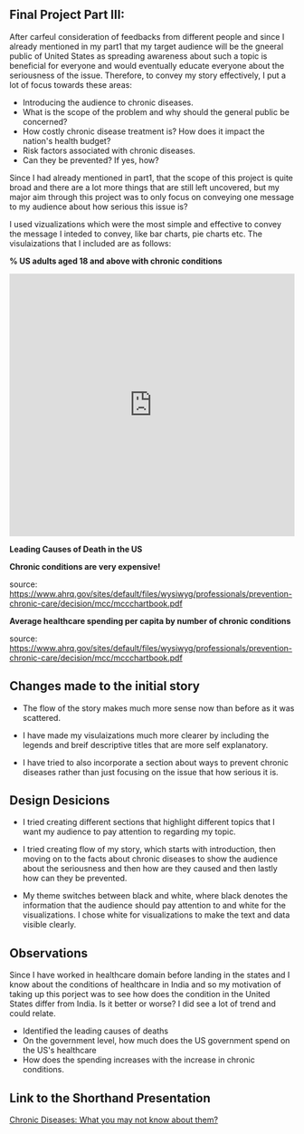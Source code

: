 ## Final Project Part III:

After carfeul consideration of feedbacks from different people and since I already mentioned in my part1 that my target audience will be the gneeral public of United States as spreading awareness about such a topic is beneficial for everyone and would eventually educate everyone about the seriousness of the issue. Therefore, to convey my story effectively, I put a lot of focus towards these areas:

* Introducing the audience to chronic diseases.
* What is the scope of the problem and why should the general public be concerned?
* How costly chronic disease treatment is? How does it impact the nation's health budget?
* Risk factors associated with chronic diseases.
* Can they be prevented? If yes, how?

Since I had already mentioned in part1, that the scope of this project is quite broad and there are a lot more things that are still left uncovered, but my major aim through this project was to only focus on conveying one message to my audience about how serious this issue is?

I used vizualizations which were the most simple and effective to convey the message I inteded to convey, like bar charts, pie charts etc. The visulaizations that I included are as follows:

**% US adults aged 18 and above with chronic conditions**

<iframe title="% US adults aged 18 and above with chronic conditions" aria-label="chart" id="datawrapper-chart-LQPf9" src="https://datawrapper.dwcdn.net/LQPf9/4/" scrolling="no" frameborder="0" style="width: 0; min-width: 100% !important; border: none;" height="464"></iframe><script type="text/javascript">!function(){"use strict";window.addEventListener("message",(function(e){if(void 0!==e.data["datawrapper-height"]){var t=document.querySelectorAll("iframe");for(var a in e.data["datawrapper-height"])for(var r=0;r<t.length;r++){if(t[r].contentWindow===e.source)t[r].style.height=e.data["datawrapper-height"][a]+"px"}}}))}();</script>

**Leading Causes of Death in the US**

<div class="flourish-embed flourish-chart" data-src="visualisation/7940221"><script src="https://public.flourish.studio/resources/embed.js"></script></div>

**Chronic conditions are very expensive!**

<div class="flourish-embed flourish-chart" data-src="visualisation/7896161"><script src="https://public.flourish.studio/resources/embed.js"></script></div>

source: https://www.ahrq.gov/sites/default/files/wysiwyg/professionals/prevention-chronic-care/decision/mcc/mccchartbook.pdf

**Average healthcare spending per capita by number of chronic conditions**
<div class="flourish-embed flourish-chart" data-src="visualisation/7896309"><script src="https://public.flourish.studio/resources/embed.js"></script></div>

source: https://www.ahrq.gov/sites/default/files/wysiwyg/professionals/prevention-chronic-care/decision/mcc/mccchartbook.pdf

## Changes made to the initial story

* The flow of the story makes much more sense now than before as it was scattered.

* I have made my visulaizations much more clearer by including the legends and breif descriptive titles that are more self explanatory.

* I have tried to also incorporate a section about ways to prevent chronic diseases rather than just focusing on the issue that how serious it is.
 
 
 ## Design Desicions
 
* I tried creating different sections that highlight different topics that I want my audience to pay attention to regarding my topic.
 
* I tried creating flow of my story, which starts with introduction, then moving on to the facts about chronic diseases to show the audience about the seriousness and then how are they caused and then lastly how can they be prevented.
 
 * My theme switches between black and white, where black denotes the information that the audience should pay attention to and white for the visualizations. I chose white for visualizations to make the text and data visible clearly.

## Observations
 
Since I have worked in healthcare domain before landing in the states and I know about the conditions of healthcare in India and so my motivation of taking up this porject was to see how does the condition in the United States differ from India. Is it better or worse? I did see a lot of trend and could relate.
 
* Identified the leading causes of deaths
* On the government level, how much does the US government spend on the US's healthcare
* How does the spending increases with the increase in chronic conditions.

## Link to the Shorthand Presentation ##

[Chronic Diseases: What you may not know about them?](https://carnegiemellon.shorthandstories.com/chronic-disease-presentation/index.html)




